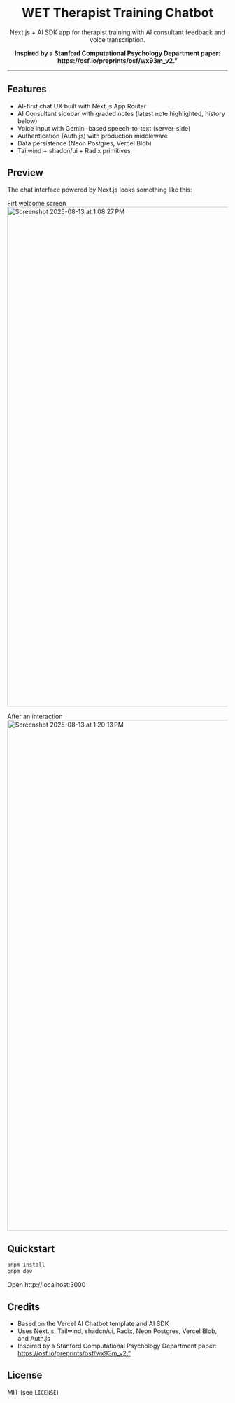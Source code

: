 <div align="center">
  <h1>WET Therapist Training Chatbot</h1>
  <p>Next.js + AI SDK app for therapist training with AI consultant feedback and voice transcription.</p>
  <b>Inspired by a Stanford Computational Psychology Department paper: https://osf.io/preprints/osf/wx93m_v2.”</b>
</div>

---

## Features

- AI-first chat UX built with Next.js App Router
- AI Consultant sidebar with graded notes (latest note highlighted, history below)
- Voice input with Gemini-based speech-to-text (server-side)
- Authentication (Auth.js) with production middleware
- Data persistence (Neon Postgres, Vercel Blob)
- Tailwind + shadcn/ui + Radix primitives

## Preview
The chat interface powered by Next.js looks something like this:

Firt welcome screen
<img width="1463" height="1143" alt="Screenshot 2025-08-13 at 1 08 27 PM" src="https://github.com/user-attachments/assets/ac1e4c2d-5e11-49be-ae6b-4106b58db94f" />

After an interaction
<img width="1455" height="1168" alt="Screenshot 2025-08-13 at 1 20 13 PM" src="https://github.com/user-attachments/assets/7be40b1f-2535-443a-9a9a-794afc318555" />

## Quickstart

```bash
pnpm install
pnpm dev
```

Open http://localhost:3000

## Credits

- Based on the Vercel AI Chatbot template and AI SDK
- Uses Next.js, Tailwind, shadcn/ui, Radix, Neon Postgres, Vercel Blob, and Auth.js
- Inspired by a Stanford Computational Psychology Department paper: https://osf.io/preprints/osf/wx93m_v2.”

## License

MIT (see `LICENSE`)
